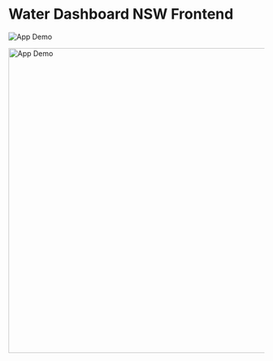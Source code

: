 # Water Dashboard NSW Frontend

![App Demo](./README-demo.gif)

<img src="./README-demo.gif" alt="App Demo" width="900" height="600"/>